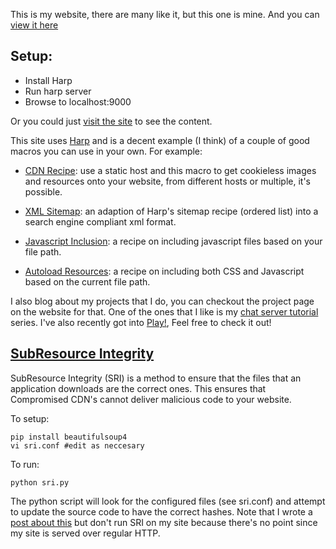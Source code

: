 This is my website, there are many like it, but this one is mine. And
you can [view it here]

Setup:
------------------------------------------------------------------------

 - Install Harp
 - Run harp server
 - Browse to localhost:9000

Or you could just [visit the site] to see the content. 

This site uses [Harp] and is a decent example (I think) of a couple of
good macros you can use in your own. For example:

- [CDN Recipe]: use a static host and this macro to get cookieless
  images and resources onto your website, from different hosts or
  multiple, it's possible.

- [XML Sitemap]: an adaption of Harp's sitemap recipe (ordered list)
  into a search engine compliant xml format.

- [Javascript Inclusion]: a recipe on including javascript files based on your
  file path.

- [Autoload Resources]: a recipe on including both CSS and Javascript based on
  the current file path.

I also blog about my projects that I do, you can checkout the project page on 
the website for that. One of the ones that I like is my [chat server tutorial] 
series. I've also recently got into [Play!], Feel free to check it out!



[SubResource Integrity]
------------------------------------------------------------------------

SubResource Integrity (SRI) is a method to ensure that the files that an
application downloads are the correct ones. This ensures that
Compromised CDN's cannot deliver malicious code to your website. 

To setup:

	pip install beautifulsoup4
	vi sri.conf #edit as neccesary 

To run: 

	python sri.py

The python script will look for the configured files (see sri.conf) and
attempt to update the source code to have the correct hashes. Note that 
I wrote a [post about this] but don't run SRI on my site because there's 
no point since my site is served over regular HTTP.



[CDN Recipe]:http://www.ethanjoachimeldridge.info/tech-blog/harp-macro-revisit
[XML Sitemap]:http://www.ethanjoachimeldridge.info/tech-blog/xml-sitemap-for-harpjs
[Javascript Inclusion]:http://www.ethanjoachimeldridge.info/tech-blog/dynamically-including-js
[Autoload Resources]:http://www.ethanjoachimeldridge.info/tech-blog/autoload-harp-css-js
[Play!]:http://www.ethanjoachimeldridge.info/tech-blog/xml-playframework-templates
[chat server tutorial]:http://www.ethanjoachimeldridge.info/tech-blog/cgi-c-harp-1
[opinion]:http://www.ethanjoachimeldridge.info/writing/political/
[view it here]:http://www.ethanjoachimeldridge.info
[visit the site]:http://www.ethanjoachimeldridge.info
[Harp]:http://www.harpjs.com
[SubResource Integrity]:https://developer.mozilla.org/en-US/docs/Web/Security/Subresource_Integrity
[post about this]:http://www.ethanjoachimeldridge.info/tech-blog/implementing-subresource-integrity-sri
